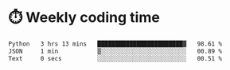 
# :stopwatch: Weekly coding time
<!--START_SECTION:waka-->

```txt
Python   3 hrs 13 mins   ████████████████████████▓   98.61 %
JSON     1 min           ▒░░░░░░░░░░░░░░░░░░░░░░░░   00.89 %
Text     0 secs          ░░░░░░░░░░░░░░░░░░░░░░░░░   00.51 %
```

<!--END_SECTION:waka-->


<!-- <p> <img src="https://github-readme-stats.vercel.app/api?username=cozgerest&show_icons=true&hide_border=false" />  </p> -->

